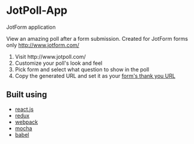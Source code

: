 JotPoll-App
==========
JotForm application

View an amazing poll after a form submission. Created for JotForm forms only
http://www.jotform.com/
<ol>
<li>Visit http://www.jotpoll.com/</li>
<li>Customize your poll's look and feel</li>
<li>Pick form and select what question to show in the poll</li>
<li>Copy the generated URL and set it as your <a target="_blank" href="http://www.jotform.com/help/211-Setting-Up-the-Thank-You-Page">form's thank you URL</a></li>
</ol>


Built using
-----------
 - [react.js](https://github.com/facebook/react)
 - [redux](https://github.com/rackt/redux)
 - [webpack](https://github.com/webpack/webpack)
 - [mocha](https://github.com/mochajs/mocha)
 - [babel](https://github.com/babel/babel)
